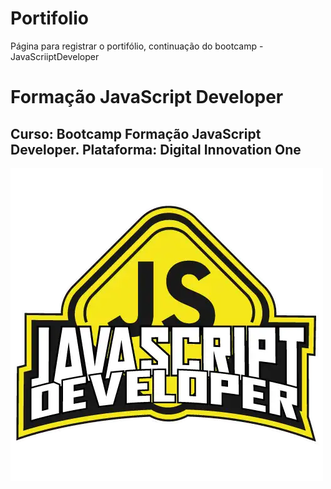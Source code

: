 # Portifolio
Página para registrar o portifólio, continuação do bootcamp - JavaScriiptDeveloper

# Formação JavaScript Developer
## Curso: Bootcamp Formação JavaScript Developer. Plataforma: Digital Innovation One
![imagem](https://github.com/agsilvamhm/JavaScriptDeveloper/blob/main/Pokedex/assets/Imagens/Logo_Bootcamp.webp)
